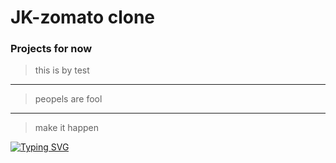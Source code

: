 # JK-zomato clone
### Projects for now

> this is by test

----
> peopels are fool

***
> make it happen

[![Typing SVG](https://readme-typing-svg.demolab.com?font=Fira+Code&pause=1000&random=false&width=435&lines=The+first+line+of+code:second+line+of+code)](https://git.io/typing-svg)


